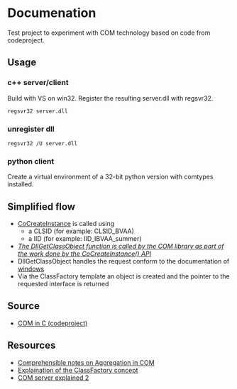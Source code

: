 # Documenation

Test project to experiment with COM technology based on code from codeproject.

## Usage

### c++ server/client

Build with VS on win32. Register the resulting server.dll with regsvr32.

`regsvr32 server.dll`

### unregister dll

`regsvr32 /U server.dll`

### python client

Create a virtual environment of a 32-bit python version with comtypes installed.

## Simplified flow

- [CoCreateInstance](https://learn.microsoft.com/en-us/windows/win32/api/combaseapi/nf-combaseapi-cocreateinstance) is called using
  - a CLSID (for example: CLSID_BVAA)
  - a IID (for example: IID_IBVAA_summer)
- _[The DllGetClassObject function is called by the COM library as part of the work done by the CoCreateInstance() API](https://www.codeproject.com/Articles/901/Introduction-to-COM-Part-II-Behind-the-Scenes-of-a)_
- DllGetClassObject handles the request conform to the documentation of [windows](https://learn.microsoft.com/en-us/windows/win32/api/combaseapi/nf-combaseapi-dllgetclassobject)
- Via the ClassFactory template an object is created and the pointer to the requested interface is returned

## Source

- [COM in C (codeproject)](https://www.codeproject.com/Articles/338268/COM-in-C)

## Resources

- [Comprehensible notes on Aggregation in COM](https://www.codeproject.com/Articles/5337/COM-Concept-Unleashing-Aggregation)
- [Explaination of the ClassFactory concept](https://www.codeproject.com/Articles/4685/Single-class-object-for-multiple-COM-classes)
- [COM server explained 2](https://www.codeproject.com/Articles/901/Introduction-to-COM-Part-II-Behind-the-Scenes-of-a)
